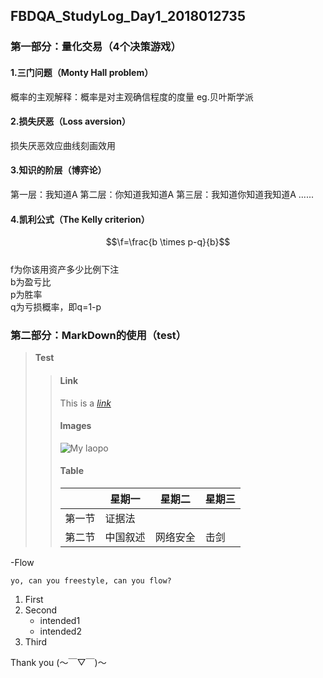 ## FBDQA_StudyLog_Day1_2018012735 ##

### 第一部分：量化交易（4个决策游戏）
#### 1.三门问题（Monty Hall problem）
  概率的主观解释：概率是对主观确信程度的度量
  eg.贝叶斯学派
#### 2.损失厌恶（Loss aversion）
  损失厌恶效应曲线刻画效用
#### 3.知识的阶层（博弈论）
  第一层：我知道A
  第二层：你知道我知道A
  第三层：我知道你知道我知道A
  ......
#### 4.凯利公式（The Kelly criterion）
  $$\f=\frac{b \times p-q}{b}$$\
  f为你该用资产多少比例下注\
  b为盈亏比\
  p为胜率\
  q为亏损概率，即q=1-p

### 第二部分：MarkDown的使用（test）
> **Test** 
>>#### **Link**
>>This is a *[link](https://www.example.com/my%20great%20page)*
>>#### **Images**
>>![My laopo](https://gimg2.baidu.com/image_search/src=http%3A%2F%2Fhimg2.huanqiucdn.cn%2Fattachment2010%2F2020%2F0521%2F08%2F58%2F20200521085843112.jpg&refer=http%3A%2F%2Fhimg2.huanqiucdn.cn&app=2002&size=f9999,10000&q=a80&n=0&g=0n&fmt=jpeg?sec=1617185412&t=63ce785f7606e3cbdc272687551860b9)
>>#### **Table**
>>|      |星期一|星期二|星期三|
>>|------|------|------|------|
>>|第一节|证据法|       |      |
>>|第二节|中国叙述|网络安全|击剑|

-Flow
```flow
yo, can you freestyle, can you flow?
```
1. First
2. Second
   - intended1
   - intended2
3. Third

Thank you (～￣▽￣)～
